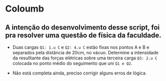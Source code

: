 # Coloumb

## A intenção do desenvolvimento desse script, foi pra resolver uma questão de física da faculdade.

- Duas cargas `Q1: 1.u C` e `Q2: 4.u C` estão fixas nos pontos A e B e separados pela distância de 20cm, no vácuo. Determine a intensidade da resulltante das forças elétricas sobre uma terceira carga `Q3: 2.u C` colocada no ponto médio do seguimento que uni `Q1 e Q2`.

- Não está completa ainda, preciso corrigir alguns erros de lógica.
